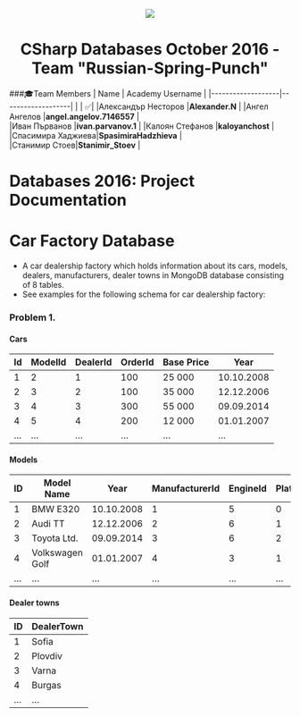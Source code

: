 <p align="center">
<a href="http://academy.telerik.com/">
<img src="https://camo.githubusercontent.com/08ecbe7b67d65cc7c6990787e2836b27b4296f2d/68747470733a2f2f7261772e6769746875622e636f6d2f666c65787472792f54656c6572696b2d41636164656d792f6d61737465722f50726f6772616d6d696e6725323077697468253230432532332f436f6465732f4f746865722f54656c6572696b2e706e67"/>
</a>

<h1 align="center">CSharp Databases October 2016 - Team "Russian-Spring-Punch"</h1>

###:mortar_board:Team Members
| Name              | Academy Username      	|
|-------------------|-------------------|
|                   | :white_check_mark:|
|Александър Несторов |__Alexander.N__	        |
|Ангел Ангелов |__angel.angelov.7146557__    	|	
|Иван Първанов |__ivan.parvanov.1__ |
|Калоян Стефанов |__kaloyanchost__            	|		
|Спасимира Хаджиева|__SpasimiraHadzhieva__    	 	|	
|Станимир Стоев|__Stanimir_Stoev__       	|		

#   Databases 2016: Project Documentation

#   Car Factory Database
* A car dealership factory which holds information about its cars, models, dealers, manufacturers, dealer towns in MongoDB database consisting of 8 tables.
* See examples for the following schema for car dealership factory:

### Problem 1.

#### Cars

| Id | ModelId | DealerId | OrderId | Base Price | Year |
|----|----------|---------------------|-----------|------------|---|
| 1  | 2       | 1      | 100       | 25 000       | 10.10.2008 |
| 2  | 3       | 2 | 100       | 35 000       | 12.12.2006 |
| 3  | 4       | 3       | 300       | 55 000       | 09.09.2014 |
| 4  | 5       | 4   | 200       | 12 000       | 01.01.2007 |
| …  | …        | …                   | …         | …          | … |

#### Models

| ID |             Model Name             | Year | ManufacturerId | EngineId | PlatformId |
|----|-------------------------------------|---- | ---- | ---- | ---- |
| 1 | BMW E320                  | 10.10.2008 | 1 | 5 | 0 |
| 2 | Audi TT                       | 12.12.2006 | 2 | 6 | 1 |
| 3 | Toyota    Ltd. | 09.09.2014 | 3 | 6 | 2 |
| 4 | Volkswagen Golf | 01.01.2007 | 4 | 3 | 1 |
| …  | …                                   | … | … | … | … |

#### Dealer towns

| ID  | DealerTown |
|-----|--------------|
| 1 | Sofia       |
| 2 | Plovdiv       |
| 3 | Varna       |
| 4 | Burgas       |
| …   | …            |

